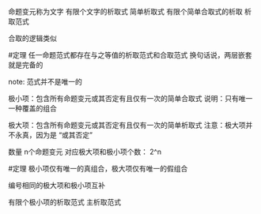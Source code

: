 命题变元称为文字
有限个文字的析取式 简单析取式
有限个简单合取式的析取 析取范式

合取的逻辑类似

#定理 任一命题范式都存在与之等值的析取范式和合取范式
换句话说，两层嵌套就是完备的

note: 范式并不是唯一的

极小项：包含所有命题变元或其否定有且仅有一次的简单合取式
说明：只有唯一一种覆盖的组合

极大项：包含所有命题变元或其否定有且仅有一次的简单析取式
注意：极大项并不永真，因为是 “或其否定”

数量 n个命题变元 对应极大项和极小项个数： 2^n

#定理 极小项仅有唯一的真组合，极大项仅有唯一的假组合

编号相同的极大项和极小项互补


有限个极小项的析取范式 主析取范式